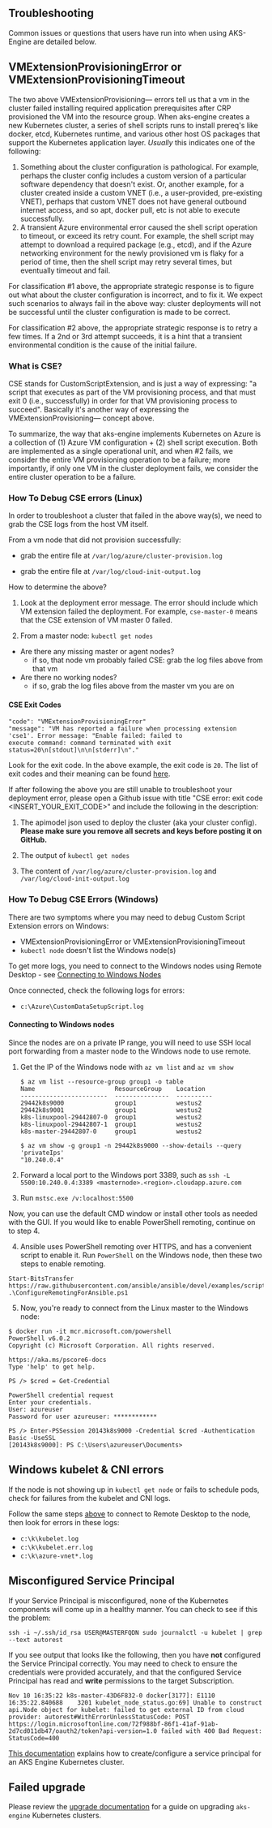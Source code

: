 ## Troubleshooting

Common issues or questions that users have run into when using AKS-Engine are detailed below.

## VMExtensionProvisioningError or VMExtensionProvisioningTimeout

The two above VMExtensionProvisioning— errors tell us that a vm in the cluster failed installing required application prerequisites after CRP provisioned the VM into the resource group. When aks-engine creates a new Kubernetes cluster, a series of shell scripts runs to install prereq's like docker, etcd, Kubernetes runtime, and various other host OS packages that support the Kubernetes application layer. *Usually* this indicates one of the following:

1. Something about the cluster configuration is pathological. For example, perhaps the cluster config includes a custom version of a particular software dependency that doesn't exist. Or, another example, for a cluster created inside a custom VNET (i.e., a user-provided, pre-existing VNET), perhaps that custom VNET does not have general outbound internet access, and so apt, docker pull, etc is not able to execute successfully.
2. A transient Azure environmental error caused the shell script operation to timeout, or exceed its retry count. For example, the shell script may attempt to download a required package (e.g., etcd), and if the Azure networking environment for the newly provisioned vm is flaky for a period of time, then the shell script may retry several times, but eventually timeout and fail.

For classification #1 above, the appropriate strategic response is to figure out what about the cluster configuration is incorrect, and to fix it. We expect such scenarios to always fail in the above way: cluster deployments will not be successful until the cluster configuration is made to be correct.

For classification #2 above, the appropriate strategic response is to retry a few times. If a 2nd or 3rd attempt succeeds, it is a hint that a transient environmental condition is the cause of the initial failure.

### What is CSE?

CSE stands for CustomScriptExtension, and is just a way of expressing: "a script that executes as part of the VM provisioning process, and that must exit 0 (i.e., successfully) in order for that VM provisioning process to succeed". Basically it's another way of expressing the VMExtensionProvisioning— concept above.

To summarize, the way that aks-engine implements Kubernetes on Azure is a collection of (1) Azure VM configuration + (2) shell script execution. Both are implemented as a single operational unit, and when #2 fails, we consider the entire VM provisioning operation to be a failure; more importantly, if only one VM in the cluster deployment fails, we consider the entire cluster operation to be a failure.

### How To Debug CSE errors (Linux)

In order to troubleshoot a cluster that failed in the above way(s), we need to grab the CSE logs from the host VM itself.

From a vm node that did not provision successfully:

- grab the entire file at `/var/log/azure/cluster-provision.log`

- grab the entire file at `/var/log/cloud-init-output.log`

How to determine the above?

1. Look at the deployment error message. The error should include which VM extension failed the deployment. For example, `cse-master-0` means that the CSE extension of VM master 0 failed.

2. From a master node: `kubectl get nodes`

- Are there any missing master or agent nodes?
  - if so, that node vm probably failed CSE: grab the log files above from that vm
- Are there no working nodes?
  - if so, grab the log files above from the master vm you are on

#### CSE Exit Codes

```
"code": "VMExtensionProvisioningError"
"message": "VM has reported a failure when processing extension 'cse1'. Error message: "Enable failed: failed to
execute command: command terminated with exit status=20\n[stdout]\n\n[stderr]\n"."
```

Look for the exit code. In the above example, the exit code is `20`. The list of exit codes and their meaning can be found [here](../../parts/k8s/kubernetesprovisionsource.sh).

If after following the above you are still unable to troubleshoot your deployment error, please open a Github issue with title "CSE error: exit code <INSERT_YOUR_EXIT_CODE>" and include the following in the description:

1. The apimodel json used to deploy the cluster (aka your cluster config). **Please make sure you remove all secrets and keys before posting it on GitHub.**

2. The output of `kubectl get nodes`

3. The content of `/var/log/azure/cluster-provision.log` and `/var/log/cloud-init-output.log`


### How To Debug CSE Errors (Windows)

There are two symptoms where you may need to debug Custom Script Extension errors on Windows:

- VMExtensionProvisioningError or VMExtensionProvisioningTimeout
- `kubectl node` doesn't list the Windows node(s)

To get more logs, you need to connect to the Windows nodes using Remote Desktop - see [Connecting to Windows Nodes](#connecting-to-windows-nodes)

Once connected, check the following logs for errors:

 - `c:\Azure\CustomDataSetupScript.log`

#### Connecting to Windows nodes

Since the nodes are on a private IP range, you will need to use SSH local port forwarding from a master node to the Windows node to use remote.



1. Get the IP of the Windows node with `az vm list` and `az vm show`

    ```
    $ az vm list --resource-group group1 -o table
    Name                      ResourceGroup    Location
    ------------------------  ---------------  ----------
    29442k8s9000              group1           westus2
    29442k8s9001              group1           westus2
    k8s-linuxpool-29442807-0  group1           westus2
    k8s-linuxpool-29442807-1  group1           westus2
    k8s-master-29442807-0     group1           westus2

    $ az vm show -g group1 -n 29442k8s9000 --show-details --query 'privateIps'
    "10.240.0.4"
    ```

2. Forward a local port to the Windows port 3389, such as `ssh -L 5500:10.240.0.4:3389 <masternode>.<region>.cloudapp.azure.com`
3. Run `mstsc.exe /v:localhost:5500`

Now, you can use the default CMD window or install other tools as needed with the GUI. If you would like to enable PowerShell remoting, continue on to step 4.

4. Ansible uses PowerShell remoting over HTTPS, and has a convenient script to enable it. Run `PowerShell` on the Windows node, then these two steps to enable remoting.

```
Start-BitsTransfer https://raw.githubusercontent.com/ansible/ansible/devel/examples/scripts/ConfigureRemotingForAnsible.ps1
.\ConfigureRemotingForAnsible.ps1
```

5. Now, you're ready to connect from the Linux master to the Windows node:

```
$ docker run -it mcr.microsoft.com/powershell
PowerShell v6.0.2
Copyright (c) Microsoft Corporation. All rights reserved.

https://aka.ms/pscore6-docs
Type 'help' to get help.

PS /> $cred = Get-Credential

PowerShell credential request
Enter your credentials.
User: azureuser
Password for user azureuser: ************

PS /> Enter-PSSession 20143k8s9000 -Credential $cred -Authentication Basic -UseSSL
[20143k8s9000]: PS C:\Users\azureuser\Documents>
```

## Windows kubelet & CNI errors

If the node is not showing up in `kubectl get node` or fails to schedule pods, check for failures from the kubelet and CNI logs.

Follow the same steps [above](#how-to-debug-cse-errors-windows) to connect to Remote Desktop to the node, then look for errors in these logs:

 - `c:\k\kubelet.log`
 - `c:\k\kubelet.err.log`
 - `c:\k\azure-vnet*.log`



## Misconfigured Service Principal

If your Service Principal is misconfigured, none of the Kubernetes components will come up in a healthy manner.
You can check to see if this the problem:

```shell
ssh -i ~/.ssh/id_rsa USER@MASTERFQDN sudo journalctl -u kubelet | grep --text autorest
```

If you see output that looks like the following, then you have **not** configured the Service Principal correctly.
You may need to check to ensure the credentials were provided accurately, and that the configured Service Principal has
read and **write** permissions to the target Subscription.

`Nov 10 16:35:22 k8s-master-43D6F832-0 docker[3177]: E1110 16:35:22.840688    3201 kubelet_node_status.go:69] Unable to construct api.Node object for kubelet: failed to get external ID from cloud provider: autorest#WithErrorUnlessStatusCode: POST https://login.microsoftonline.com/72f988bf-86f1-41af-91ab-2d7cd011db47/oauth2/token?api-version=1.0 failed with 400 Bad Request: StatusCode=400`

[This documentation](../topics/service-principals.md) explains how to create/configure a service principal for an AKS Engine Kubernetes cluster.

## Failed upgrade

Please review the [upgrade documentation](../topics/upgrade.md) for a guide on upgrading `aks-engine` Kubernetes clusters.